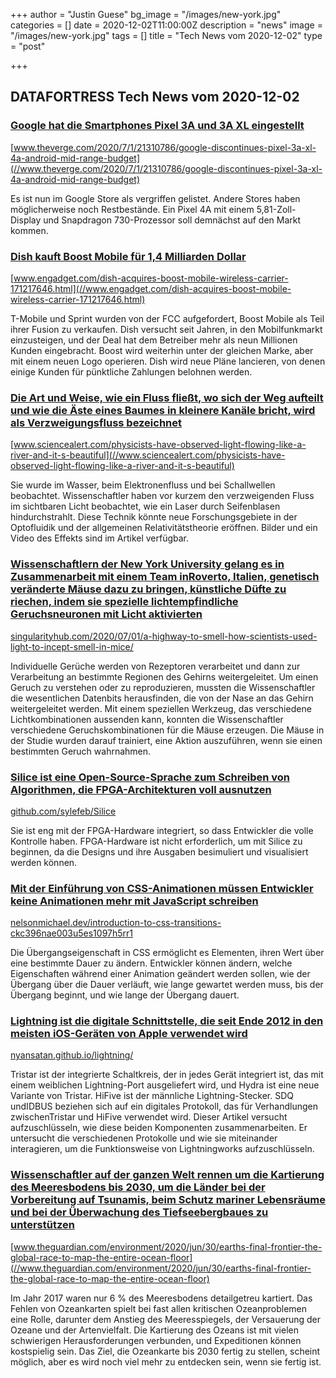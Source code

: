 +++
author = "Justin Guese"
bg_image = "/images/new-york.jpg"
categories = []
date = 2020-12-02T11:00:00Z
description = "news"
image = "/images/new-york.jpg"
tags = []
title = "Tech News vom 2020-12-02"
type = "post"

+++

        
## DATAFORTRESS Tech News vom 2020-12-02



### [Google hat die Smartphones Pixel 3A und 3A XL eingestellt](//www.theverge.com/2020/7/1/21310786/google-discontinues-pixel-3a-xl-4a-android-mid-range-budget)


[www.theverge.com/2020/7/1/21310786/google-discontinues-pixel-3a-xl-4a-android-mid-range-budget](//www.theverge.com/2020/7/1/21310786/google-discontinues-pixel-3a-xl-4a-android-mid-range-budget)


Es ist nun im Google Store als vergriffen gelistet. Andere Stores haben möglicherweise noch Restbestände. Ein Pixel 4A mit einem 5,81-Zoll-Display und Snapdragon 730-Prozessor soll demnächst auf den Markt kommen.


### [Dish kauft Boost Mobile für 1,4 Milliarden Dollar](//www.engadget.com/dish-acquires-boost-mobile-wireless-carrier-171217646.html)


[www.engadget.com/dish-acquires-boost-mobile-wireless-carrier-171217646.html](//www.engadget.com/dish-acquires-boost-mobile-wireless-carrier-171217646.html)


T-Mobile und Sprint wurden von der FCC aufgefordert, Boost Mobile als Teil ihrer Fusion zu verkaufen. Dish versucht seit Jahren, in den Mobilfunkmarkt einzusteigen, und der Deal hat dem Betreiber mehr als neun Millionen Kunden eingebracht. Boost wird weiterhin unter der gleichen Marke, aber mit einem neuen Logo operieren. Dish wird neue Pläne lancieren, von denen einige Kunden für pünktliche Zahlungen belohnen werden.


### [Die Art und Weise, wie ein Fluss fließt, wo sich der Weg aufteilt und wie die Äste eines Baumes in kleinere Kanäle bricht, wird als Verzweigungsfluss bezeichnet](//www.sciencealert.com/physicists-have-observed-light-flowing-like-a-river-and-it-s-beautiful)


[www.sciencealert.com/physicists-have-observed-light-flowing-like-a-river-and-it-s-beautiful](//www.sciencealert.com/physicists-have-observed-light-flowing-like-a-river-and-it-s-beautiful)


Sie wurde im Wasser, beim Elektronenfluss und bei Schallwellen beobachtet. Wissenschaftler haben vor kurzem den verzweigenden Fluss im sichtbaren Licht beobachtet, wie ein Laser durch Seifenblasen hindurchstrahlt. Diese Technik könnte neue Forschungsgebiete in der Optofluidik und der allgemeinen Relativitätstheorie eröffnen. Bilder und ein Video des Effekts sind im Artikel verfügbar.


### [Wissenschaftlern der New York University gelang es in Zusammenarbeit mit einem Team inRoverto, Italien, genetisch veränderte Mäuse dazu zu bringen, künstliche Düfte zu riechen, indem sie spezielle lichtempfindliche Geruchsneuronen mit Licht aktivierten](//singularityhub.com/2020/07/01/a-highway-to-smell-how-scientists-used-light-to-incept-smell-in-mice/)


[singularityhub.com/2020/07/01/a-highway-to-smell-how-scientists-used-light-to-incept-smell-in-mice/](//singularityhub.com/2020/07/01/a-highway-to-smell-how-scientists-used-light-to-incept-smell-in-mice/)


Individuelle Gerüche werden von Rezeptoren verarbeitet und dann zur Verarbeitung an bestimmte Regionen des Gehirns weitergeleitet. Um einen Geruch zu verstehen oder zu reproduzieren, mussten die Wissenschaftler die wesentlichen Datenbits herausfinden, die von der Nase an das Gehirn weitergeleitet werden. Mit einem speziellen Werkzeug, das verschiedene Lichtkombinationen aussenden kann, konnten die Wissenschaftler verschiedene Geruchskombinationen für die Mäuse erzeugen. Die Mäuse in der Studie wurden darauf trainiert, eine Aktion auszuführen, wenn sie einen bestimmten Geruch wahrnahmen.


### [Silice ist eine Open-Source-Sprache zum Schreiben von Algorithmen, die FPGA-Architekturen voll ausnutzen](//github.com/sylefeb/Silice)


[github.com/sylefeb/Silice](//github.com/sylefeb/Silice)


Sie ist eng mit der FPGA-Hardware integriert, so dass Entwickler die volle Kontrolle haben. FPGA-Hardware ist nicht erforderlich, um mit Silice zu beginnen, da die Designs und ihre Ausgaben besimuliert und visualisiert werden können.


### [Mit der Einführung von CSS-Animationen müssen Entwickler keine Animationen mehr mit JavaScript schreiben](//nelsonmichael.dev/introduction-to-css-transitions-ckc396nae003u5es1097h5rr1)


[nelsonmichael.dev/introduction-to-css-transitions-ckc396nae003u5es1097h5rr1](//nelsonmichael.dev/introduction-to-css-transitions-ckc396nae003u5es1097h5rr1)


Die Übergangseigenschaft in CSS ermöglicht es Elementen, ihren Wert über eine bestimmte Dauer zu ändern. Entwickler können ändern, welche Eigenschaften während einer Animation geändert werden sollen, wie der Übergang über die Dauer verläuft, wie lange gewartet werden muss, bis der Übergang beginnt, und wie lange der Übergang dauert.


### [Lightning ist die digitale Schnittstelle, die seit Ende 2012 in den meisten iOS-Geräten von Apple verwendet wird](//nyansatan.github.io/lightning/)


[nyansatan.github.io/lightning/](//nyansatan.github.io/lightning/)


Tristar ist der integrierte Schaltkreis, der in jedes Gerät integriert ist, das mit einem weiblichen Lightning-Port ausgeliefert wird, und Hydra ist eine neue Variante von Tristar. HiFive ist der männliche Lightning-Stecker. SDQ undIDBUS beziehen sich auf ein digitales Protokoll, das für Verhandlungen zwischenTristar und HiFive verwendet wird. Dieser Artikel versucht aufzuschlüsseln, wie diese beiden Komponenten zusammenarbeiten. Er untersucht die verschiedenen Protokolle und wie sie miteinander interagieren, um die Funktionsweise von Lightningworks aufzuschlüsseln.


### [Wissenschaftler auf der ganzen Welt rennen um die Kartierung des Meeresbodens bis 2030, um die Länder bei der Vorbereitung auf Tsunamis, beim Schutz mariner Lebensräume und bei der Überwachung des Tiefseebergbaues zu unterstützen](//www.theguardian.com/environment/2020/jun/30/earths-final-frontier-the-global-race-to-map-the-entire-ocean-floor)


[www.theguardian.com/environment/2020/jun/30/earths-final-frontier-the-global-race-to-map-the-entire-ocean-floor](//www.theguardian.com/environment/2020/jun/30/earths-final-frontier-the-global-race-to-map-the-entire-ocean-floor)


Im Jahr 2017 waren nur 6 % des Meeresbodens detailgetreu kartiert. Das Fehlen von Ozeankarten spielt bei fast allen kritischen Ozeanproblemen eine Rolle, darunter dem Anstieg des Meeresspiegels, der Versauerung der Ozeane und der Artenvielfalt. Die Kartierung des Ozeans ist mit vielen schwierigen Herausforderungen verbunden, und Expeditionen können kostspielig sein. Das Ziel, die Ozeankarte bis 2030 fertig zu stellen, scheint möglich, aber es wird noch viel mehr zu entdecken sein, wenn sie fertig ist.